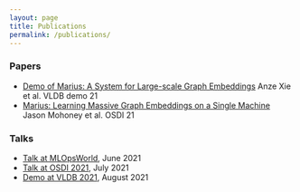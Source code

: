 ```yaml
---
layout: page
title: Publications
permalink: /publications/
---
```


### Papers
* [Demo of Marius: A System for Large-scale Graph Embeddings](http://vldb.org/pvldb/vol14/p2759-mohoney.pdf) Anze Xie et al. VLDB demo 21
* [Marius: Learning Massive Graph Embeddings on a Single Machine](https://arxiv.org/pdf/2101.08358.pdf) Jason Mohoney et al. OSDI 21

### Talks
* [Talk at MLOpsWorld](https://mlopsworld.com/events/marius-machine-learning-over-billion-edge-graphs-10x-faster-and-5x-cheaper/), June 2021
* [Talk at OSDI 2021](https://www.youtube.com/watch?v=XP9kUuipK1A), July 2021
* [Demo at VLDB 2021](https://www.youtube.com/watch?v=8-WQ-eJFUEg), August 2021